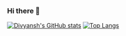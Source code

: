 ### Hi there 👋
[![Divyansh's GitHub stats](https://github-readme-stats.vercel.app/api?username=Divyansh1011)](https://github.com/anuraghazra/github-readme-stats)
[![Top Langs](https://github-readme-stats.vercel.app/api/top-langs/?username=Divyansh1011)](https://github.com/anuraghazra/github-readme-stats)
<!--
**Divyansh1011/Divyansh1011** is a ✨ _special_ ✨ repository because its `README.md` (this file) appears on your GitHub profile.

Here are some ideas to get you started:

- 🔭 I’m currently working on ...
- 🌱 I’m currently learning ...
- 👯 I’m looking to collaborate on ...
- 🤔 I’m looking for help with ...
- 💬 Ask me about ...
- 📫 How to reach me: ...
- 😄 Pronouns: ...
- ⚡ Fun fact: ...
-->
